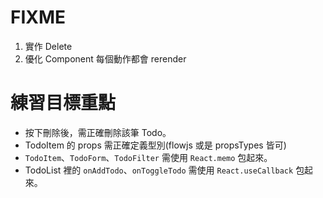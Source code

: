 # FIXME
1. 實作 Delete
2. 優化 Component 每個動作都會 rerender

# 練習目標重點
- 按下刪除後，需正確刪除該筆 Todo。
- TodoItem 的 props 需正確定義型別(flowjs 或是 propsTypes 皆可)
- `TodoItem`、`TodoForm`、`TodoFilter` 需使用 `React.memo` 包起來。
- TodoList 裡的 `onAddTodo`、`onToggleTodo` 需使用 `React.useCallback` 包起來。